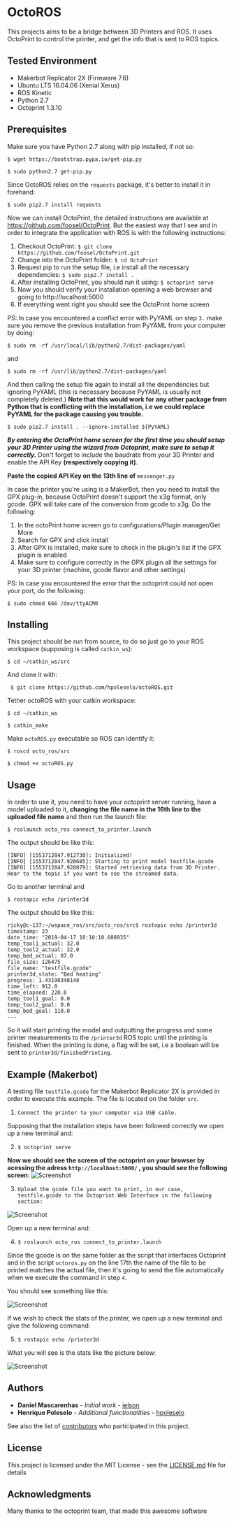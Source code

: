 # OctoROS
This projects aims to be a bridge between 3D Printers and ROS. 
It uses OctoPrint to control the printer, and get the info that is sent to ROS topics. 


## Tested Environment

- Makerbot Replicator 2X (Firmware 7.6)
- Ubuntu LTS 16.04.06 (Xenial Xerus)
- ROS Kinetic
- Python 2.7
- Octoprint 1.3.10

## Prerequisites

Make sure you have Python 2.7 along with pip installed, if not so:

```$ wget https://bootstrap.pypa.io/get-pip.py```

```$ sudo python2.7 get-pip.py```

Since OctoROS relies on the ```requests``` package, it's better to install it in forehand:

```$ sudo pip2.7 install requests```

Now we can install OctoPrint, the detailed instructions are available at https://github.com/foosel/OctoPrint. But the easiest way that I see and in order to integrate the application with ROS is with the following instructions:

1. Checkout OctoPrint:  ```$ git clone https://github.com/foosel/OctoPrint.git```
2. Change into the OctoPrint folder: ```$ cd OctoPrint```
3. Request pip to run the setup file, i.e install all the necessary dependencies: ```$ sudo pip2.7 install .```
4. After installing OctoPrint, you should run it using: ```$ octoprint serve```   
5. Now you should verify your installation opening a web browser and going to http://localhost:5000
6. If everything went right you should see the OctoPrint home screen  

PS: In case you encountered a conflict error with PyYAML on step ```3.``` make sure you remove the previous installation from PyYAML from your computer by doing: 

 ```$ sudo rm -rf /usr/local/lib/python2.7/dist-packages/yaml ```

 and

```$ sudo rm -rf /usr/lib/python2.7/dist-packages/yaml ```

And then calling the setup file again to install all the dependencies but ignoring PyYAML (this is necessary because PyYAML is usually not completely deleted.) **Note that this would work for any other package from Python that is conflicting with the installation, i.e we could replace PyYAML for the package causing you trouble.**

 ```$ sudo pip2.7 install . --ignore-installed ${PyYAML} ``` 

**_By entering the OctoPrint home screen for the first time you should setup your 3D Printer using the wizard from Octoprint, make sure to setup it correctly._** Don't forget to include the baudrate from your 3D Printer and enable the API Key **(respectively copying it)**.

**Paste the copied API Key on the 13th line of** ``` messenger.py ```

In case the printer you're using is a MakerBot, then you need to install the GPX plug-in, because OctoPrint doesn't support the x3g format, only gcode. GPX will take care of the conversion from gcode to x3g. Do the following:
1. In the octoPrint home screen go to configurations/Plugin manager/Get More
2. Search for GPX and click install 
3. After GPX is installed, make sure to check in the plugin's list if the GPX plugin is enabled
4. Make sure to configure correctly in the GPX plugin all the settings for your 3D printer (machine, gcode flavor and other settings)

PS: In case you encountered the error that the octoprint could not open your port, do the following:

 ```$ sudo chmod 666 /dev/ttyACM0 ``` 

## Installing

This project should be run from source, to do so just go to your ROS workspace (supposing is called ``` catkin_ws ```):

``` $ cd ~/catkin_ws/src ```

And clone it with: 

``` $ git clone https://github.com/hpoleselo/octoROS.git```

Tether octoROS with your catkin workspace:

``` $ cd ~/catkin_ws ```

``` $ catkin_make ```

Make ``` octoROS.py ``` executable so ROS can identify it:

``` $ roscd octo_ros/src ```

``` $ chmod +x octoROS.py ```

## Usage
In order to use it, you need to have your octoprint server running, have a model uploaded to it, **changing the file name in the 16th line to the uploaded file name** and then run the launch file: 

``` $ roslaunch octo_ros connect_to_printer.launch ```

The output should be like this:
``` 
[INFO] [1553712847.912730]: Initialized!
[INFO] [1553712847.920685]: Starting to print model testfile.gcode
[INFO] [1553712847.928079]: Started retrieving data from 3D Printer. Hear to the topic if you want to see the streamed data.
```

Go to another terminal and

``` $ rostopic echo /printer3d ```

The output should be like this:
```
ricky@c-137:~/wspace_ros/src/octo_ros/src$ rostopic echo /printer3d
timestamp: 23
date_time: "2019-04-17 18:10:10.608935"
temp_tool1_actual: 32.0
temp_tool2_actual: 32.0
temp_bed_actual: 87.0
file_size: 126475
file_name: "testfile.gcode"
printer3d_state: "Bed heating"
progress: 1.43190348148
time_left: 912.0
time_elapsed: 220.0
temp_tool1_goal: 0.0
temp_tool2_goal: 0.0
temp_bed_goal: 110.0
---
```

So it will start printing the model and outputting the progress and some printer measurements to the ```/printer3d``` ROS topic until the printing is finished. When the printing is done, a flag will be set, i.e a boolean will be sent to ```printer3d/finishedPrinting```.

## Example (Makerbot)
A testing file ``` testfile.gcode ``` for the Makerbot Replicator 2X is provided in order to execute this example. The file is located on the folder ```src```.

1. ```Connect the printer to your computer via USB cable.```

Supposing that the installation steps have been followed correctly we open up a new terminal and:

2.  ```$ octoprint serve```

**Now we should see the screen of the octoprint on your browser by acessing the adress ```http://localhost:5000/``` , you should see the following screen**:
![Screenshot](/screenshots/pic1.png) 

3. ``` Upload the gcode file you want to print, in our case, testfile.gcode to the Octoprint Web Interface in the following section: ```

![Screenshot](/screenshots/pic2.png) 

Open up a new terminal and:

4. ``` $ roslaunch octo_ros connect_to_printer.launch ```

Since the gcode is on the same folder as the script that interfaces Octoprint and in the script ``` octoros.py ``` on the line 17th the name of the file
to be printed matches the actual file, then it's going to send the file automatically when we execute the command in step ```4```.

You should see something like this:

![Screenshot](/screenshots/pic3.png) 

If we wish to check the stats of the printer, we open up a new terminal and give the following command:

5. ``` $ rostopic echo /printer3d ```

What you will see is the stats like the picture below:

![Screenshot](/screenshots/pic4.png) 

## Authors

* **Daniel Mascarenhas** - *Initial work* - [ielson](https://github.com/ielson)
* **Henrique Poleselo** - *Additional functionalities* - [hpoleselo](https://github.com/hpoleselo)

See also the list of [contributors](https://github.com/ielson/octoROS/contributors) who participated in this project.

## License

This project is licensed under the MIT License - see the [LICENSE.md](LICENSE.md) file for details

## Acknowledgments

Many thanks to the octoprint team, that made this awesome software
